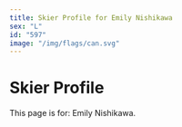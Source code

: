 ```yaml
---
title: Skier Profile for Emily Nishikawa
sex: "L"
id: "597"
image: "/img/flags/can.svg" 
---
```


# Skier Profile

This page is for: Emily Nishikawa.
    